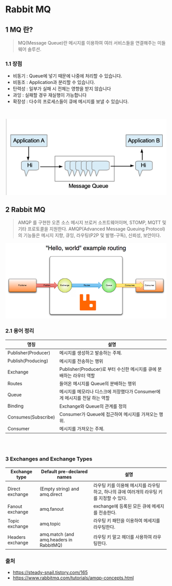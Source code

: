 # Rabbit MQ

## 1 MQ 란?
> MQ(Message Queue)란 메시지를 이용하여 여러 서비스들을 연결해주는 미들웨어 솔루션.  

### 1.1 장점
- 비동기 : Queue에 넣기 때문에 나중에 처리할 수 있습니다.
- 비동조 : Application과 분리할 수 있습니다.
- 탄력성 : 일부가 실패 시 전체는 영향을 받지 않습니다
- 과잉 : 실패할 경우 재실행이 가능합니다
- 확장성 : 다수의 프로세스들이 큐에 메시지를 보낼 수 있습니다.

<br>

![mq](./image/mq.png)

## 2 Rabbit MQ
> AMQP 를 구현한 오픈 소스 메시지 브로커 소프트웨어이며, STOMP, MQTT 및 기타 프로토콜을 지원한다.
> AMQP(Advanced Message Queuing Protocol)의 기능들은 메시지 지향, 큐잉, 라우팅(P2P 및 발행-구독), 신뢰성, 보안이다.

![mq](./image/amqp_exam.png)

### 2.1 용어 정리
명칭 | 설명
---|---
Publisher(Producer) | 메시지를 생성하고 발송하는 주체.
Publish(Producing)  | 메시지를 전송하는 행위
Exchange            | Publisher(Producer)로 부터 수신한 메시지를 큐에 분배하는 라우터 역할
Routes              | 들어온 메시지를 Queue의 분배하는 행위
Queue               | 메시지를 메모리나 디스크에 저장했다가 Consumer에게 메시지를 전달 하는 역할
Binding             | Exchange와 Queue의 관계를 정의
Consumes(Subscribe) | Consumer가 Queue에 접근하여 메시지를 가져오는 행위.
Consumer            | 메시지를 가져오는 주체.

<br>
<br>

### 3 Exchanges and Exchange Types
Exchange type | Default pre-declared names | 설명
---|---|---
Direct exchange     | (Empty string) and amq.direct | 라우팅 키를 이용해 메시지를 라우팅 하고, 하나의 큐에 여러개의 라우팅 키를 지정할 수 있다.
Fanout exchange     | amq.fanout | exchange에 등록된 모든 큐에 메세지를 전송한다.
Topic exchange      | amq.topic | 라우팅 키 패턴을 이용하여 메세지를 라우팅한다.
Headers exchange    | amq.match (and amq.headers in RabbitMQ) | 라우팅 키 말고 헤더를 사용하여 라우팅한다.

### 출처 
- https://steady-snail.tistory.com/165
- https://www.rabbitmq.com/tutorials/amqp-concepts.html